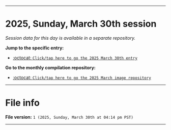 
***

# 2025, Sunday, March 30th session

_Session data for this day is available in a separate repository._

**Jump to the specific entry:**

- [:octocat: `Click/tap here to go the 2025 March 30th entry`](https://github.com/seanpm2001/SeansLifeArchive_Images_MotorWorld_CarFactory_Y2025_V3/tree/SeansLifeArchive_Images_MotorWorld_CarFactory_Y2025_V3_Main-dev/2025/03_March/30/)

**Go to the monthly compilation repository:**

- [:octocat: `Click/tap here to go the 2025 March image repository`](https://github.com/seanpm2001/SeansLifeArchive_Images_MotorWorld_CarFactory_Y2025_V3/)

***

# File info

**File version:** `1 (2025, Sunday, March 30th at 04:14 pm PST)`

***

